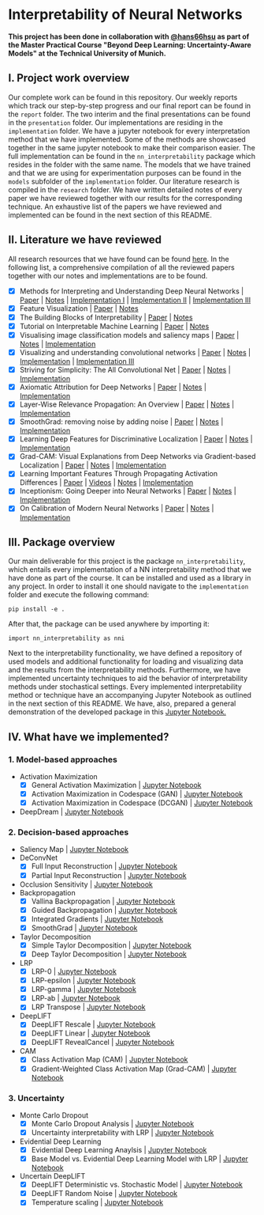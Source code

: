 # Interpretability of Neural Networks

**This project has been done in collaboration with [@hans66hsu](https://github.com/hans66hsu) as part of the Master Practical Course "Beyond Deep Learning: Uncertainty-Aware Models" at the Technical University of Munich.**


## I. Project work overview

Our complete work can be found in this repository. Our weekly reports which track our step-by-step progress and our final report can be found in the `report` folder. The two interim and the final presentations can be found in the `presentation` folder. Our implementations are residing in the `implementation` folder. We have a jupyter notebook for every interpretation method that we have implemented. Some of the methods are showcased together in the same jupyter notebook to make their comparison easier. The full implementation can be found in the `nn_interpretability` package which resides in the folder with the same name. The models that we have trained and that we are using for experimentation purposes can be found in the `models` subfolder of the `implementation` folder. Our literature research is compiled in the `research` folder. We have written detailed notes of every paper we have reviewed together with our results for the corresponding technique. An exhaustive list of the papers we have reviewed and implemented can be found in the next section of this README.

## II. Literature we have reviewed
All research resources that we have found can be found [here](./research/README.md). In the following list, a comprehensive compilation of all the reviewed papers together with our notes and implementations are to be found.

- [X] Methods for Interpreting and Understanding Deep Neural Networks | [Paper](https://arxiv.org/abs/1706.07979) | [Notes](./research/notes/notes_methods_from_interpreting_dnn.md) | [Implementation I](./implementation/1.Activation_Maximization.ipynb) |  [Implementation II](./implementation/8.1.LRP.ipynb) | [Implementation III](./implementation/8.2.LRP_Transpose.ipynb)
- [X] Feature Visualization | [Paper](https://distill.pub/2017/feature-visualization/) | [Notes](./research/notes/notes_feature_visualization.md) 
- [X] The Building Blocks of Interpretability | [Paper](https://distill.pub/2018/building-blocks/) | [Notes](./research/notes/notes_building_blocks.md) 
- [X] Tutorial on Interpretable Machine Learning | [Paper](http://heatmapping.org/slides/2018_MICCAI.pdf) | [Notes](./research/notes/notes_tutorial_inter_ml.md)
- [X] Visualising image classification models and saliency maps | [Paper](https://arxiv.org/pdf/1312.6034.pdf) | [Notes](./research/notes/notes_visualizing_models.md) | [Implementation](./implementation/3.Saliency_Maps.ipynb)
- [X] Visualizing and understanding convolutional networks | [Paper](https://arxiv.org/pdf/1311.2901.pdf) | [Notes](./research/notes/notes_visualize_&_understand.md) | [Implementation](./implementation/4.Deconvolution.ipynb) | [Implementation III](./implementation/5.Occlusion_Sensitivity.ipynb)
- [X] Striving for Simplicity: The All Convolutional Net | [Paper](https://arxiv.org/pdf/1412.6806.pdf) | [Notes](./research/notes/notes_striving_for_simplicity.md) | [Implementation](./implementation/6.Backpropagation.ipynb)
- [X] Axiomatic Attribution for Deep Networks | [Paper](https://arxiv.org/pdf/1703.01365.pdf) | [Notes](./research/notes/notes_axiomatic_for_dnn.md) | [Implementation](./implementation/6.Backpropagation.ipynb)
- [X] Layer-Wise Relevance Propagation: An Overview | [Paper](http://iphome.hhi.de/samek/pdf/MonXAI19.pdf) | [Notes](./research/notes/notes_lrp_overview.md) | [Implementation](./implementation/8.1.LRP.ipynb)
- [X] SmoothGrad: removing noise by adding noise | [Paper](https://arxiv.org/pdf/1706.03825.pdf) | [Notes](./research/notes/notes_smoothgrad.md) | [Implementation](./implementation/6.Backpropagation.ipynb)
- [X] Learning Deep Features for Discriminative Localization | [Paper](http://cnnlocalization.csail.mit.edu/Zhou_Learning_Deep_Features_CVPR_2016_paper.pdf) | [Notes](./research/notes/notes_cam.md) | [Implementation](./implementation/10.1.Class_Activation_Map.ipynb)
- [X] Grad-CAM: Visual Explanations from Deep Networks via Gradient-based Localization | [Paper](https://arxiv.org/pdf/1610.02391.pdf) | [Notes](./research/notes/notes_grad_cam.md) | [Implementation](./implementation/10.2.Grad_Class_Activation_Map.ipynb)
- [X] Learning Important Features Through Propagating Activation Differences
 | [Paper](https://arxiv.org/pdf/1704.02685.pdf) | [Videos](https://www.youtube.com/watch?v=v8cxYjNZAXc&list=PLJLjQOkqSRTP3cLB2cOOi_bQFw6KPGKML) | [Notes](./research/notes/notes_deeplift.md) | [Implementation](./implementation/9.DeepLIFT.ipynb)
- [X] Inceptionism: Going Deeper into Neural Networks | [Paper](https://ai.googleblog.com/2015/06/inceptionism-going-deeper-into-neural.html) | [Notes](./research/notes/notes_inceptionism.md) | [Implementation](./implementation/2.Deep_Dream.ipynb)
- [X] On Calibration of Modern Neural Networks
 | [Paper](http://proceedings.mlr.press/v70/guo17a/guo17a.pdf) | [Notes](./research/notes/notes_temperature_scaling.md) | [Implementation](./implementation/13.Uncertainty_Aware_DeepLIFT.ipynb)

## III. Package overview
Our main deliverable for this project is the package `nn_interpretability`, which entails every implementation of a NN interpretability method that we have done as part of the course. It can be installed and used as a library in any project. In order to install it one should navigate to the `implementation` folder and execute the following command:
```
pip install -e .
```
After that, the package can be used anywhere by importing it:
```
import nn_interpretability as nni
```
Next to the interpretability functionality, we have defined a repository of used models and additional functionality for loading and visualizing data and the results from the interpretability methods. Furthermore, we have implemented uncertainty techniques to aid the behavior of interpretability methods under stochastical settings.
Every implemented interpretability method or technique have an accompanying Jupyter Notebook as outlined in the next section of this README. We have, also, prepared a general demonstration of the developed package in this [Jupyter Notebook.](./implementation/14.Demo.ipynb)

## IV. What have we implemented?
### 1. Model-based approaches
 - Activation Maximization
   - [X] General Activation Maximization | [Jupyter Notebook](./implementation/1.Activation_Maximization.ipynb)
   - [X] Activation Maximization in Codespace (GAN) | [Jupyter Notebook](./implementation/1.Activation_Maximization.ipynb)
   - [X] Activation Maximization in Codespace (DCGAN) | [Jupyter Notebook](./implementation/1.Activation_Maximization.ipynb)
 - DeepDream | [Jupyter Notebook](./implementation/2.Deep_Dream.ipynb)

### 2. Decision-based approaches
 - Saliency Map | [Jupyter Notebook](./implementation/3.Saliency_Maps.ipynb)
 - DeConvNet
   - [X] Full Input Reconstruction | [Jupyter Notebook](./implementation/4.Deconvolution.ipynb)
   - [X] Partial Input Reconstruction | [Jupyter Notebook](./implementation/4.Deconvolution.ipynb)
 - Occlusion Sensitivity | [Jupyter Notebook](./implementation/5.Occlusion_Sensitivity.ipynb)
 - Backpropagation
   - [X] Vallina Backpropagation | [Jupyter Notebook](./implementation/6.Backpropagation.ipynb)
   - [X] Guided Backpropagation | [Jupyter Notebook](./implementation/6.Backpropagation.ipynb)
   - [X] Integrated Gradients | [Jupyter Notebook](./implementation/6.Backpropagation.ipynb)
   - [X] SmoothGrad | [Jupyter Notebook](./implementation/6.Backpropagation.ipynb)
 - Taylor Decomposition
   - [X] Simple Taylor Decomposition | [Jupyter Notebook](./implementation/7.Taylor_Decomposition.ipynb)
   - [X] Deep Taylor Decomposition | [Jupyter Notebook](./implementation/7.Taylor_Decomposition.ipynb)
 - LRP
   - [X] LRP-0 | [Jupyter Notebook](./implementation/8.1.LRP.ipynb)
   - [X] LRP-epsilon | [Jupyter Notebook](./implementation/8.1.LRP.ipynb)
   - [X] LRP-gamma | [Jupyter Notebook](./implementation/8.1.LRP.ipynb) 
   - [X] LRP-ab | [Jupyter Notebook](./implementation/8.1.LRP.ipynb)
   - [X] LRP Transpose | [Jupyter Notebook](./implementation/8.2.LRP_Transpose.ipynb)
 - DeepLIFT
   - [X] DeepLIFT Rescale | [Jupyter Notebook](./implementation/9.DeepLIFT.ipynb)
   - [X] DeepLIFT Linear | [Jupyter Notebook](./implementation/9.DeepLIFT.ipynb)
   - [X] DeepLIFT RevealCancel | [Jupyter Notebook](./implementation/9.DeepLIFT.ipynb)
 - CAM
   - [X] Class Activation Map (CAM) | [Jupyter Notebook](./implementation/10.1.Class_Activation_Map.ipynb)
   - [X] Gradient-Weighted Class Activation Map (Grad-CAM) | [Jupyter Notebook](./implementation/10.2.Grad_Class_Activation_Map.ipynb)

### 3. Uncertainty
 - Monte Carlo Dropout 
   - [X] Monte Carlo Dropout Analysis | [Jupyter Notebook](./implementation/11.MC_Dropout_Interpretability.ipynb)
   - [X] Uncertainty interpretability with LRP | [Jupyter Notebook](./implementation/11.MC_Dropout_Interpretability.ipynb)
 - Evidential Deep Learning
   - [X] Evidential Deep Learning Anaylsis | [Jupyter Notebook](./implementation/12.Evidential_Interpretability.ipynb)
   - [X] Base Model vs. Evidential Deep Learning Model with LRP | [Jupyter Notebook](./implementation/12.Evidential_Interpretability.ipynb)
 - Uncertain DeepLIFT
   - [X] DeepLIFT Deterministic vs. Stochastic Model | [Jupyter Notebook](./implementation/13.Uncertainty_Aware_DeepLIFT.ipynb)
   - [X] DeepLIFT Random Noise | [Jupyter Notebook](./implementation/13.Uncertainty_Aware_DeepLIFT.ipynb)
   - [X] Temperature scaling | [Jupyter Notebook](./implementation/13.Uncertainty_Aware_DeepLIFT.ipynb)
